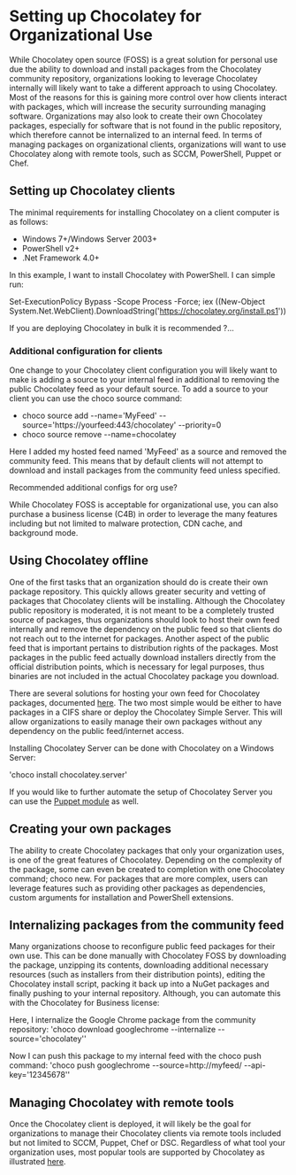 # Setting up Chocolatey for Organizational Use

While Chocolatey open source (FOSS) is a great solution for personal use due the ability to download and install packages from the Chocolatey community repository, organizations looking to leverage Chocolatey internally will likely want to take a different approach to using Chocolatey. Most of the reasons for this is gaining more control over how clients interact with packages, which will increase the security surrounding managing software. Organizations may also look to create their own Chocolatey packages, especially for software that is not found in the public repository, which therefore cannot be internalized to an internal feed. In terms of managing packages on organizational clients, organizations will want to use Chocolatey along with remote tools, such as SCCM, PowerShell, Puppet or Chef.

## Setting up Chocolatey clients

The minimal requirements for installing Chocolatey on a client computer is as follows:
* Windows 7+/Windows Server 2003+
* PowerShell v2+
* .Net Framework 4.0+

In this example, I want to install Chocolatey with PowerShell. I can simple run:

Set-ExecutionPolicy Bypass -Scope Process -Force; iex ((New-Object System.Net.WebClient).DownloadString('https://chocolatey.org/install.ps1'))

If you are deploying Chocolatey in bulk it is recommended ?...

### Additional configuration for clients

One change to your Chocolatey client configuration you will likely want to make is adding a source to your internal feed in additional to removing the public Chocolatey feed as your default source. To add a source to your client you can use the choco source command:

* choco source add --name='MyFeed' --source='https://yourfeed:443/chocolatey' --priority=0<br>
* choco source remove --name=chocolatey

Here I added my hosted feed named 'MyFeed' as a source and removed the community feed. This means that by default clients will not attempt to download and install packages from the community feed unless specified.

Recommended additional configs for org use?

While Chocolatey FOSS is acceptable for organizational use, you can also purchase a business license (C4B) in order to leverage the many features including but not limited to malware protection, CDN cache, and background mode.

## Using Chocolatey offline

One of the first tasks that an organization should do is create their own package repository. This quickly allows greater security and vetting of packages that Chocolatey clients will be installing. Although the Chocolatey public repository is moderated, it is not meant to be a completely trusted source of packages, thus organizations should look to host their own feed internally and remove the dependency on the public feed so that clients do not reach out to the internet for packages. Another aspect of the public feed that is important pertains to distribution rights of the packages. Most packages in the public feed actually download installers directly from the official distribution points, which is necessary for legal purposes, thus binaries are not included in the actual Chocolatey package you download. 

There are several solutions for hosting your own feed for Chocolatey packages, documented [here](https://chocolatey.org/docs/how-to-host-feed). The two most simple would be either to have packages in a CIFS share or deploy the Chocolatey Simple Server. This will allow organizations to easily manage their own packages without any dependency on the public feed/internet access.

Installing Chocolatey Server can be done with Chocolatey on a Windows Server:

'choco install chocolatey.server'

If you would like to further automate the setup of Chocolatey Server you can use the [Puppet module](https://github.com/chocolatey/puppet-chocolatey_server) as well.

## Creating your own packages 

The ability to create Chocolatey packages that only your organization uses, is one of the great features of Chocolatey. Depending on the complexity of the package, some can even be created to completion with one Chocolatey command; choco new. For packages that are more complex, users can leverage features such as providing other packages as dependencies, custom arguments for installation and PowerShell extensions.

## Internalizing packages from the community feed

Many organizations choose to reconfigure public feed packages for their own use. This can be done manually with Chocolatey FOSS by downloading the package, unzipping its contents, downloading additional necessary resources (such as installers from their distribution points), editing the Chocolatey install script, packing it back up into a NuGet packages and finally pushing to your internal repository. Although, you can automate this with the Chocolatey for Business license:

Here, I internalize the Google Chrome package from the community repository:
'choco download googlechrome --internalize --source='chocolatey''

Now I can push this package to my internal feed with the choco push command:
'choco push googlechrome --source=http://myfeed/ --api-key='12345678''

## Managing Chocolatey with remote tools

Once the Chocolatey client is deployed, it will likely be the goal for organizations to manage their Chocolatey clients via remote tools included but not limited to SCCM, Puppet, Chef or DSC. Regardless of what tool your organization uses, most popular tools are supported by Chocolatey as illustrated [here](https://chocolatey.org/docs/features-infrastructure-automation). 

